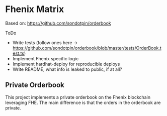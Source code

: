 # Fhenix Matrix

Based on:
https://github.com/sondotpin/orderbook

ToDo
- Write tests (follow ones here -> https://github.com/sondotpin/orderbook/blob/master/tests/OrderBook.test.ts)
- Implement Fhenix specific logic
- Implement hardhat-deploy for reproducible deploys
- Write README, what info is leaked to public, if at all?

## Private Orderbook

This project implements a private orderbook on the Fhenix blockchain leveraging FHE.
The main difference is that the orders in the orderbook are private.
